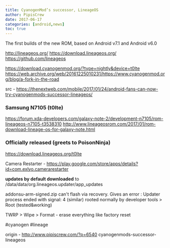 ```yaml
---
title: CyanogenMod’s successor, LineageOS
author: PipisCrew
date: 2017-06-17
categories: [android,news]
toc: true
---
```


The first builds of the new ROM, based on Android v7.1 and Android v6.0

http://lineageos.org/
https://download.lineageos.org/
https://github.com/lineageos

https://download.cyanogenmod.org/?type=nightly&device=t0lte
https://web.archive.org/web/20161225010231/https://www.cyanogenmod.org/blog/a-fork-in-the-road

src - https://thenextweb.com/mobile/2017/01/24/android-fans-can-now-try-cyanogenmods-successor-lineageos/

### Samsung N7105 (t0lte)

https://forum.xda-developers.com/galaxy-note-2/development-n7105/rom-lineageos-n7105-t3538310
http://www.lineageosrom.com/2017/01/rom-download-lineage-os-for-galaxy-note.html

### Officially released (greets to PoisonNinja)

https://download.lineageos.org/t0lte

Camera Restarter - https://play.google.com/store/apps/details?id=com.exlyo.camerarestarter

**updates by default downloaded** to /data/data/org.lineageos.updater/app_updates

addonsu-arm-signed.zip can't flash via recovery. Gives an error : Updater process ended with signal: 4 (similar)
rooted normally by developer tools > Root (tested&working)

TWRP > Wipe > Format - erase everything like factory reset

#cyanogen #lineage

origin - http://www.pipiscrew.com/?p=6540 cyanogenmods-successor-lineageos